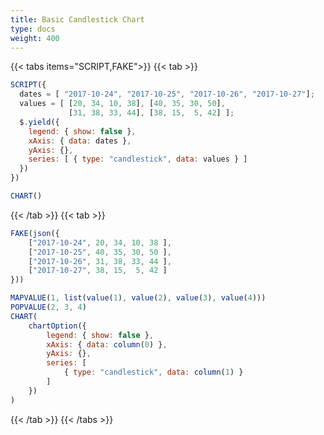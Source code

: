 ```yaml
---
title: Basic Candlestick Chart
type: docs
weight: 400
---
```


{{< tabs items="SCRIPT,FAKE">}}
{{< tab >}}

```js {{linenos=table,linenostart=1}}
SCRIPT({
  dates = [ "2017-10-24", "2017-10-25", "2017-10-26", "2017-10-27"];
  values = [ [20, 34, 10, 38], [40, 35, 30, 50],
             [31, 38, 33, 44], [38, 15,  5, 42] ];
  $.yield({
    legend: { show: false },
    xAxis: { data: dates },
    yAxis: {},
    series: [ { type: "candlestick", data: values } ]
  })
})

CHART()
```
{{< /tab >}}
{{< tab >}}

```js {{linenos=table,linenostart=1}}
FAKE(json({
    ["2017-10-24", 20, 34, 10, 38 ], 
    ["2017-10-25", 40, 35, 30, 50 ],
    ["2017-10-26", 31, 38, 33, 44 ],
    ["2017-10-27", 38, 15,  5, 42 ]
}))

MAPVALUE(1, list(value(1), value(2), value(3), value(4)))
POPVALUE(2, 3, 4)
CHART(
    chartOption({
        legend: { show: false },
        xAxis: { data: column(0) },
        yAxis: {},
        series: [
            { type: "candlestick", data: column(1) }
        ]
    })
)
```
{{< /tab >}}
{{< /tabs >}}

